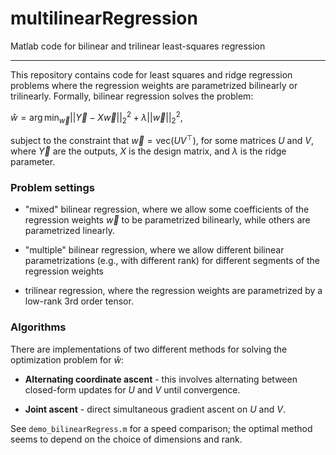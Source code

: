 # multilinearRegression

Matlab code for bilinear and trilinear least-squares regression

-----

This repository contains code for least squares and ridge regression problems where the regression weights are parametrized bilinearly or trilinearly.  Formally, bilinear regression solves the problem:

$\hat w = \arg \min_{\vec w} || \vec Y - X \vec w||^2_2 + \lambda ||\vec w||^2_2$, 

subject to the constraint that $\vec w = \mathrm{vec}(UV^\top)$, for some matrices $U$ and $V$, where $\vec Y$ are the outputs, $X$ is the design matrix, and $\lambda$ is the ridge parameter.


### Problem settings ###

- "mixed" bilinear regression, where we allow some coefficients of the regression weights $\vec w$ to be parametrized bilinearly, while others are parametrized linearly.

- "multiple" bilinear regression, where we allow different bilinear parametrizations (e.g., with different rank) for different segments of the regression weights

- trilinear regression, where the regression weights are parametrized by a low-rank 3rd order tensor.

### Algorithms ###

There are implementations of two different methods for solving the optimization problem for $\hat w$:

- **Alternating coordinate ascent** - this involves alternating between closed-form updates for $U$ and $V$ until convergence.

- **Joint ascent** - direct simultaneous gradient ascent on $U$ and $V$. 

See `demo_bilinearRegress.m` for a speed comparison; the optimal method seems to depend on the choice of dimensions and rank.
